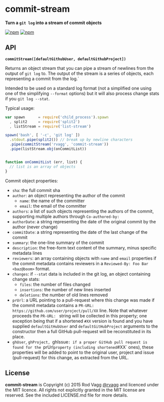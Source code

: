 # commit-stream

**Turn a `git log` into a stream of commit objects**

[![npm](https://nodei.co/npm/commit-stream.png?downloads=true&downloadRank=true)](https://nodei.co/npm/commit-stream/)
[![npm](https://nodei.co/npm-dl/commit-stream.png?months=6&height=3)](https://nodei.co/npm/commit-stream/)

## API

**`commitStream([defaultGithubUser, defaultGithubProject])`**

Returns an object stream that you can pipe a stream of newlines from the output of `git log` to. The output of the stream is a series of objects, each representing a commit from the log.`

Intended to be used on a standard log format (not a simplified one using one of the simplifying `--format` options) but it will also process change stats if you `git log --stat`.

Typical usage:

```js
var spawn      = require('child_process').spawn
  , split2     = require('split2')
  , listStream = require('list-stream')

spawn('bash', [ '-c', 'git log' ])
  .stdout.pipe(split2()) // break up by newline characters
  .pipe(commitStream('rvagg', 'commit-stream'))
  .pipe(listStream.obj(onCommitList))


function onCommitList (err, list) {
  // list is an array of objects
}
```

Commit object properties:

* `sha`: the full commit sha
* `author`: an object representing the author of the commit
  - `name`: the name of the committer
  - `email`: the email of the committer
* `authors`: a list of such objects representing the authors of the commit, supporting multiple authors through `Co-authored-by:`
* `authorDate`: a string representing the date of the original commit by the author (never change)
* `commitDate`: a string representing the date of the last change of the commit
* `summary`: the one-line summary of the commit
* `description`: the free-form text content of the summary, minus specific metadata lines
* `reviewers`: an array containing objects with `name` and `email` properties if the commit metadata contains reviewers in a `Reviewed-By: Foo Bar <baz@boom>` format.
* `changes`: if `--stat` data is included in the git log, an object containing change stats:
  - `files`: the number of files changed
  - `insertions`: the number of new lines inserted
  - `deletions`: the number of old lines removed
* `prUrl`: a URL pointing to a pull-request where this change was made if the commit metadata contains a `PR-URL: https://github.com/user/project/pull/XX` line. Note that whatever proceeds the `PR-URL: ` string will be collected in this property; one exception being that if a shortened `#XX` version is found and you have supplied `defaultGitHubUser` and `defaultGitHubProject` arguments to the constructor then a full GitHub pull-request will be reconstituted in its place.
* `ghUser`, `ghProject, `ghIssue`: if a proper GitHub pull request is found for the `prUrl` property (including shortened `#XX` ones), these properties will be added to point to the original user, project and issue (pull-request) for this change, as extracted from the URL.

## License

**commit-stream** is Copyright (c) 2015 Rod Vagg [@rvagg](https://twitter.com/rvagg) and licenced under the MIT licence. All rights not explicitly granted in the MIT license are reserved. See the included LICENSE.md file for more details.
